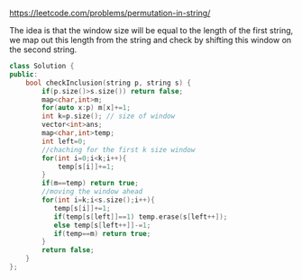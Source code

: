https://leetcode.com/problems/permutation-in-string/

The idea is that the window size will be equal to the length of the first string, we map out this length from the string and check by shifting this window on the second string.

```C++
class Solution {
public:
    bool checkInclusion(string p, string s) {
        if(p.size()>s.size()) return false;
        map<char,int>m;
        for(auto x:p) m[x]+=1;
        int k=p.size(); // size of window
        vector<int>ans;
        map<char,int>temp;
        int left=0;
        //chaching for the first k size window
        for(int i=0;i<k;i++){
            temp[s[i]]+=1;
        }
        if(m==temp) return true;
        //moving the window ahead
        for(int i=k;i<s.size();i++){
           temp[s[i]]+=1;
           if(temp[s[left]]==1) temp.erase(s[left++]);
           else temp[s[left++]]-=1;
           if(temp==m) return true;
        }
        return false;
    }
};
```
